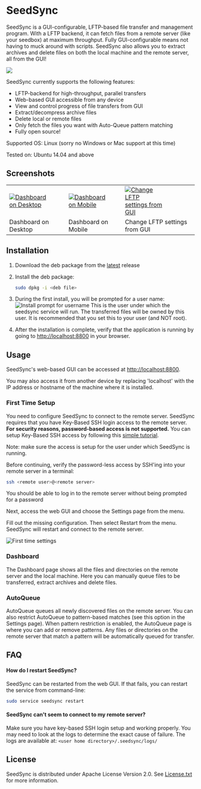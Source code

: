 # SeedSync

SeedSync is a GUI-configurable, LFTP-based file transfer and management program.
With a LFTP backend, it can fetch files from a remote server (like your seedbox) at maximum throughput.
Fully GUI-configurable means not having to muck around with scripts.
SeedSync also allows you to extract archives and delete files on both the local machine and the remote server,
 all from the GUI!

![](https://user-images.githubusercontent.com/12875506/37031587-3a5df834-20f4-11e8-98a0-e42ee764f2ea.png)

SeedSync currently supports the following features:

- LFTP-backend for high-throughput, parallel transfers
- Web-based GUI accessible from any device
- View and control progress of file transfers from GUI
- Extract/decompress archive files
- Delete local or remote files
- Only fetch the files you want with Auto-Queue pattern matching
- Fully open source!


Supported OS: Linux (sorry no Windows or Mac support at this time)

Tested on: Ubuntu 14.04 and above



## Screenshots

<table>
<tr>
    <td>
        <a href="https://user-images.githubusercontent.com/12875506/37031659-74653182-20f4-11e8-856d-c1655d7d8150.png">
        <img src="https://user-images.githubusercontent.com/12875506/37031659-74653182-20f4-11e8-856d-c1655d7d8150.png"
        alt="Dashboard on Desktop"
        style="max-width: 100px;" />
        </a>
    </td>
    <td>
        <a href="https://user-images.githubusercontent.com/12875506/37031725-b8a79f9c-20f4-11e8-8caa-de45383f72b6.png">
        <img src="https://user-images.githubusercontent.com/12875506/37031725-b8a79f9c-20f4-11e8-8caa-de45383f72b6.png"
        alt="Dashboard on Mobile"
        style="max-width: 100px;" />
        </a>
    </td>
    <td>
        <a href="https://user-images.githubusercontent.com/12875506/34560372-52b6fcfc-f0fa-11e7-9618-edf18a7665cd.png">
        <img src="https://user-images.githubusercontent.com/12875506/34560372-52b6fcfc-f0fa-11e7-9618-edf18a7665cd.png"
        alt="Change LFTP settings from GUI"
        style="max-width: 100px;" />
        </a>
    </td>
</tr>
<tr>
    <td>
        Dashboard on Desktop
    </td>
    <td>
        Dashboard on Mobile
    </td>
    <td>
        Change LFTP settings from GUI
    </td>
</tr>
</table>



## Installation

1. Download the deb package from the [latest](https://github.com/ipsingh06/seedsync/releases/latest) release

2. Install the deb package:

   ```bash
   sudo dpkg -i <deb file>
   ```

3. During the first install, you will be prompted for a user name:
   ![Install prompt for username](https://raw.githubusercontent.com/ipsingh06/seedsync/master/doc/images/install_1.png)
   This is the user under which the seedsync service will run. The transferred files will be owned by this user.
   It is recommended that you set this to your user (and NOT root).

4. After the installation is complete, verify that the application is running by going to [http://localhost:8800](http://localhost:8800) in your browser.



## Usage

SeedSync's web-based GUI can be accessed at [http://localhost:8800](http://localhost:8800).

You may also access it from another device by replacing 'localhost' with the IP address or hostname of the machine where it is installed.

### First Time Setup

You need to configure SeedSync to connect to the remote server.
SeedSync requires that you have Key-Based SSH login access to the remote server.
**For security reasons, password-based access is not supported.**
You can setup Key-Based SSH access by following this [simple tutorial](http://www.thegeekstuff.com/2008/11/3-steps-to-perform-ssh-login-without-password-using-ssh-keygen-ssh-copy-id).

Note: make sure the access is setup for the user under which SeedSync is running.

Before continuing, verify the password-less access by SSH'ing into your remote server in a terminal:

```bash
ssh <remote user>@<remote server>
```

You should be able to log in to the remote server without being prompted for a password



Next, access the web GUI and choose the Settings page from the menu.

Fill out the missing configuration. Then select Restart from the menu. SeedSync will restart and connect to the remote server.

![First time settings](https://raw.githubusercontent.com/ipsingh06/seedsync/master/doc/images/install_2.png)

### Dashboard

The Dashboard page shows all the files and directories on the remote server and the local machine.
Here you can manually queue files to be transferred, extract archives and delete files.

### AutoQueue

AutoQueue queues all newly discovered files on the remote server.
You can also restrict AutoQueue to pattern-based matches (see this option in the Settings page).
When pattern restriction is enabled, the AutoQueue page is where you can add or remove patterns.
Any files or directories on the remote server that match a pattern will be automatically queued for transfer.




## FAQ

#### How do I restart SeedSync?

SeedSync can be restarted from the web GUI. If that fails, you can restart the service from command-line:

```bash
sudo service seedsync restart
```

#### SeedSync can't seem to connect to my remote server?

Make sure you have key-based SSH login setup and working properly.
You may need to look at the logs to determine the exact cause of failure.
The logs are available at: `<user home directory>/.seedsync/logs/`



## License

SeedSync is distributed under Apache License Version 2.0.
See [License.txt](https://github.com/ipsingh06/seedsync/blob/master/LICENSE.txt) for more information.
